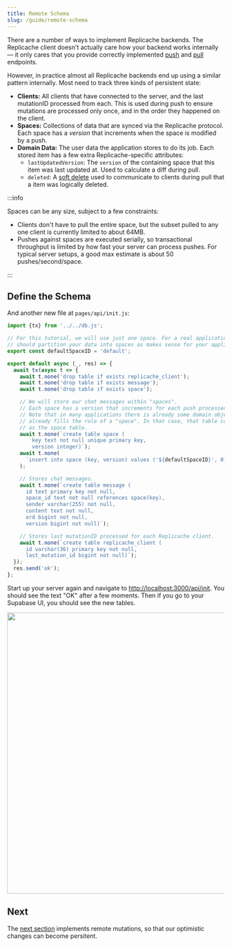```yaml
---
title: Remote Schema
slug: /guide/remote-schema
---
```


There are a number of ways to implement Replicache backends. The Replicache client doesn't actually care how your backend works internally — it only cares that you provide correctly implemented [push](./server-push.md) and [pull](./server-pull.md) endpoints.

However, in practice almost all Replicache backends end up using a similar pattern internally. Most need to track three kinds of persistent state:

- **Clients:** All clients that have connected to the server, and the last mutationID processed from each. This is used during push to ensure mutations are processed only once, and in the order they happened on the client.
- **Spaces:** Collections of data that are synced via the Replicache protocol. Each space has a _version_ that increments when the space is modified by a push.
- **Domain Data:** The user data the application stores to do its job. Each stored item has a few extra Replicache-specific attributes:
  - `lastUpdatedVersion`: The `version` of the containing space that this item was last updated at. Used to calculate a diff during pull.
  - `deleted`: A [soft delete](https://en.wiktionary.org/wiki/soft_deletion) used to communicate to clients during pull that a item was logically deleted.

:::info

Spaces can be any size, subject to a few constraints:

- Clients don't have to pull the entire space, but the subset pulled to any one client is currently limited to about 64MB.
- Pushes against spaces are executed serially, so transactional throughput is limited by how fast your server can process pushes. For typical server setups, a good max estimate is about 50 pushes/second/space.

:::

## Define the Schema

And another new file at `pages/api/init.js`:

```js
import {tx} from '../../db.js';

// For this tutorial, we will use just one space. For a real application, you
// should partition your data into spaces as makes sense for your application.
export const defaultSpaceID = 'default';

export default async (_, res) => {
  await tx(async t => {
    await t.none('drop table if exists replicache_client');
    await t.none('drop table if exists message');
    await t.none('drop table if exists space');

    // We will store our chat messages within "spaces".
    // Each space has a version that increments for each push processed.
    // Note that in many applications there is already some domain object that
    // already fills the role of a "space". In that case, that table can double
    // as the space table.
    await t.none(`create table space (
        key text not null unique primary key,
        version integer)`);
    await t.none(
      `insert into space (key, version) values ('${defaultSpaceID}', 0)`,
    );

    // Stores chat messages.
    await t.none(`create table message (
      id text primary key not null,
      space_id text not null references space(key),
      sender varchar(255) not null,
      content text not null,
      ord bigint not null,
      version bigint not null)`);

    // Stores last mutationID processed for each Replicache client.
    await t.none(`create table replicache_client (
      id varchar(36) primary key not null,
      last_mutation_id bigint not null)`);
  });
  res.send('ok');
};
```

Start up your server again and navigate to [http://localhost:3000/api/init](http://localhost:3000/api/init). You should see the text "OK" after a few moments. Then if you go to your Supabase UI, you should see the new tables.

<p class="text--center">
  <img src="/img/setup/schema-init.webp" width="650"/>
</p>

## Next

The [next section](./guide-remote-mutations.md) implements remote mutations, so that our optimistic changes can become persitent.

